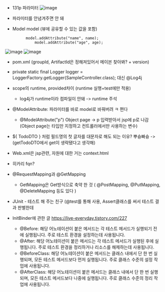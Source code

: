 + 131p 파라미터
![image](https://github.com/tnduf6864/TIL/assets/66365553/db34f6c8-28e1-46f3-afd9-fe7d305d211f)
- 파라미터를 안념겨주면 안 돼

- Model model (뷰에 공유할 수 있는 값을 포함)

            model.addAttribute("name", name);
		        model.addAttribute("age", age);
  


![image](https://github.com/tnduf6864/TIL/assets/66365553/3d7ff824-e5b6-4db3-ae3e-198fa51d7f34)
![image](https://github.com/tnduf6864/TIL/assets/66365553/2abc8304-cc14-4417-8469-d50885c52799)



- pom.xml (groupId, ArtifactId은 정해져있어서 메이븐 찾아봐? + version)
- private static final Logger logger = LoggerFactory.getLogger(SampleController.class); 대신 @Log4j
- scope의 runtime, provided차이 (runtime 실행+test에만 적용)
  + log4j가 runtime이라 컴파일이 안돼 -> runtime 주석
    
- @ModelAttribute: 파라미터를 바로 model로 바꿔버려 ㅋ 쩐다
  + @ModelAttribute("p") Object page -> p 입력받아서 jsp에 p로 나감 (Object page는 타입만 지정하고 컨트롤러에서만 사용하는 변수)
    
- ${ TodoDTO } 처럼 필드명의 첫 글자를 대문자로 해도 되는 이유? 뿌슝빠슝 -> (getTodoDTO에서 get이 생략됐다고 생각해)
- Web.xml은 jsp관련, 자원에 대한 거는 context.html

- 히카리 fqn?


- @RequestMapping과 @GetMapping
	+ GetMapping은 Get방식으로 축약 한 것 ( @PostMapping, @PutMapping, @DeleteMapping 등도 있다 )

- JUnit - 테스트 해 주는 친구 (@test를 통해 사용, Assert클래스를 써서 테스트 결과 판별한데

- InitBinder에 관한 글 	https://live-everyday.tistory.com/227

	+ @Before: 해당 어노테이션이 붙은 메서드는 각 테스트 메서드가 실행되기 전에 실행됩니다. 주로 테스트 환경을 설정하는데 사용됩니다.
	+ @After: 해당 어노테이션이 붙은 메서드는 각 테스트 메서드가 실행된 후에 실행됩니다. 주로 테스트 환경을 정리하거나 리소스를 해제하는데 사용됩니다.
	+ @BeforeClass: 해당 어노테이션이 붙은 메서드는 클래스 내에서 단 한 번 실행되며, 모든 테스트 메서드보다 먼저 실행됩니다. 주로 클래스 수준의 설정 작업에 사용됩니다.
	+ @AfterClass: 해당 어노테이션이 붙은 메서드는 클래스 내에서 단 한 번 실행되며, 모든 테스트 메서드보다 나중에 실행됩니다. 주로 클래스 수준의 정리 작업에 사용됩니다.
